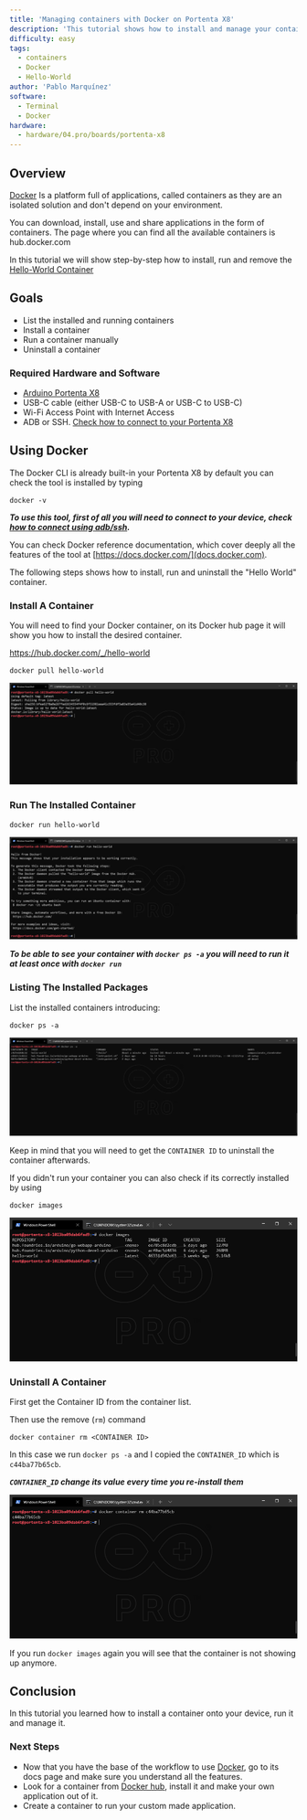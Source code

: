 ```yaml
---
title: 'Managing containers with Docker on Portenta X8'
description: 'This tutorial shows how to install and manage your containers using Docker.'
difficulty: easy
tags:
  - containers
  - Docker
  - Hello-World
author: 'Pablo Marquínez'
software:
  - Terminal
  - Docker
hardware:
  - hardware/04.pro/boards/portenta-x8
---
```


## Overview

[Docker](http://docker.com) Is a platform full of applications, called containers as they are an isolated solution and don't depend on your environment.

You can download, install, use and share applications in the form of containers. The page where you can find all the available containers is hub.docker.com

In this tutorial we will show step-by-step how to install, run and remove the [Hello-World Container](https://hub.docker.com/_/hello-world)

## Goals

- List the installed and running containers
- Install a container
- Run a container manually
- Uninstall a container

### Required Hardware and Software

- [Arduino Portenta X8](https://store.arduino.cc/products/portenta-x8)
- USB-C cable (either USB-C to USB-A or USB-C to USB-C)
- Wi-Fi Access Point with Internet Access
- ADB or SSH. [Check how to connect to your Portenta X8](docs.arduino.cc/tutorials/portenta-x8/out-of-the-box#controlling-portenta-x8-through-the-terminal)

## Using Docker

The Docker CLI is already built-in your Portenta X8 by default you can check the tool is installed by typing
```
docker -v
```

***To use this tool, first of all you will need to connect to your device, check [how to connect using adb/ssh](/tutorials/portenta-x8/out-of-the-box#controlling-portenta-x8-through-the-terminal).***

You can check Docker reference documentation, which cover deeply all the features of the tool at [https://docs.docker.com/](docs.docker.com).

The following steps shows how to install, run and uninstall the "Hello World" container.

### Install A Container

You will need to find your Docker container, on its Docker hub page it will show you how to install the desired container.

https://hub.docker.com/_/hello-world

```
docker pull hello-world
```

![Docker CLI pulling a container](assets/docker-pull.png)

### Run The Installed Container

```
docker run hello-world
```

![Docker CLI running Hello World app](assets/docker-run.png)

***To be able to see your container with `docker ps -a` you will need to run it at least once with `docker run`***

### Listing The Installed Packages
List the installed containers introducing: 
``` 
docker ps -a
```

![Docker CLI listing all the installed containers](assets/docker-ps.png)

Keep in mind that you will need to get the `CONTAINER ID` to uninstall the container afterwards.

If you didn't run your container you can also check if its correctly installed by using 
```
docker images
```

![Docker CLI images](assets/docker-images.png)

### Uninstall A Container

First get the Container ID from the container list.

Then use the remove (`rm`) command 
```
docker container rm <CONTAINER ID>
```

In this case we run `docker ps -a` and I copied the `CONTAINER_ID` which is `c44ba77b65cb`.

***`CONTAINER_ID` change its value every time you re-install them***

![Docker CLI container uninstall](assets/docker-container-rm.png)

If you run `docker images` again you will see that the container is not showing up anymore.

## Conclusion

In this tutorial you learned how to install a container onto your device, run it and manage it.

### Next Steps

- Now that you have the base of the workflow to use [Docker](https://docker.com), go to its docs page and make sure you understand all the features.
- Look for a container from [Docker hub](http://hub.docker.com), install it and make your own application out of it.
- Create a container to run your custom made application.
